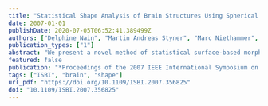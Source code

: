 ```yaml
---
title: "Statistical Shape Analysis of Brain Structures Using Spherical Wavelets"
date: 2007-01-01
publishDate: 2020-07-05T06:52:41.389499Z
authors: ["Delphine Nain", "Martin Andreas Styner", "Marc Niethammer", "James J. Levitt", "Martha Elizabeth Shenton", "Guido Gerig", "Aaron F. Bobick", "Allen R. Tannenbaum"]
publication_types: ["1"]
abstract: "We present a novel method of statistical surface-based morphometry based on the use of non-parametric permutation tests and a spherical wavelet (SWC) shape representation. As an application, we analyze two brain structures, the caudate nucleus and the hippocampus, and compare the results obtained to shape analysis using a sampled point representation. Our results show that the SWC representation indicates new areas of significance preserved under the FDR correction for both the left caudate nucleus and left hippocampus. Additionally, the spherical wavelet representation provides a natural way to interpret the significance results in terms of scale in addition to knowing the spatial location of the regions."
featured: false
publication: "*Proceedings of the 2007 IEEE International Symposium on Biomedical Imaging: From Nano to Macro, Washington, DC, USA, April 12-16, 2007*"
tags: ["ISBI", "brain", "shape"]
url_pdf: "https://doi.org/10.1109/ISBI.2007.356825"
doi: "10.1109/ISBI.2007.356825"
---
```


